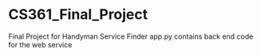 # CS361_Final_Project

Final Project for Handyman Service Finder
app.py contains back end code for the web service
